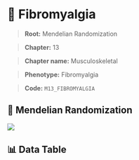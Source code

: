 # 🧪 Fibromyalgia

> **Root:** Mendelian Randomization

> **Chapter:** 13  

> **Chapter name:** Musculoskeletal

> **Phenotype:** Fibromyalgia  

> **Code:** `M13_FIBROMYALGIA`

## 🧬 Mendelian Randomization  

<img src="/MR/Figures/Forward/M13_FIBROMYALGIA.png"/>

## 📊 Data Table

<CsvTableMRF src="/MR_Data/Forward/M13_FIBROMYALGIA.csv"/>
